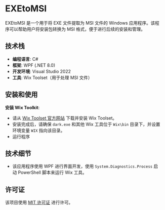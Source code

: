 # EXEtoMSI

EXEtoMSI 是一个用于将 EXE 文件提取为 MSI 文件的 Windows 应用程序。该程序可以帮助用户将安装包转换为 MSI 格式，便于进行后续的安装和管理。

## 技术栈

- **编程语言**: C#
- **框架**: WPF (.NET 8.0)
- **开发环境**: Visual Studio 2022
- **工具**: Wix Toolset（用于处理 MSI 文件）

## 安装和使用

 **安装 Wix Toolkit**:
   - 请从 [Wix Toolset 官方网站](https://wixtoolset.org/) 下载并安装 Wix Toolset。  
   - 安装完成后，请确保 `dark.exe` 和其他 Wix 工具位于 `Wix\bin` 目录下，并设置环境变量 `WIX` 指向该目录。  
   - 运行程序


## 技术细节

- 该应用程序使用 WPF 进行界面开发，使用 `System.Diagnostics.Process` 启动 PowerShell 脚本来运行 Wix 工具。


## 许可证

该项目使用 [MIT 许可证](LICENSE) 进行许可。
